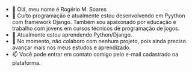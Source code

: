 - 👋 Olá, meu nome é Rogério M. Soares
- 👀 Curto programação e atualmente estou desenvolvendo em Pyython com framework Django. Também sou apaixonado por educação e trabalho com jovens em cursos técnicos de programação de jogos.
- 🌱 Atualmente estou aprendendo Python/Django.
- 💞️ No momento, não colaboro com nenhum projeto, pois ainda preciso avançar mais nos meus estudos e aprendizado.
- 📫 Você pode entrar em contato comigo pelo e-mail cadastrado na plataforma.
